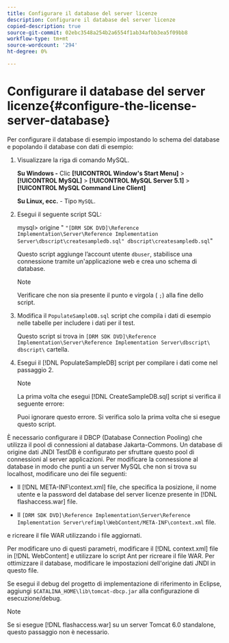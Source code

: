 ```yaml
---
title: Configurare il database del server licenze
description: Configurare il database del server licenze
copied-description: true
source-git-commit: 02ebc3548a254b2a6554f1ab34afbb3ea5f09bb8
workflow-type: tm+mt
source-wordcount: '294'
ht-degree: 0%

---
```


# Configurare il database del server licenze{#configure-the-license-server-database}

Per configurare il database di esempio impostando lo schema del database e popolando il database con dati di esempio:

1. Visualizzare la riga di comando MySQL.

   **Su Windows -** Clic  **[!UICONTROL Window's Start Menu]** > **[!UICONTROL MySQL]** > **[!UICONTROL MySQL Server 5.1]** > **[!UICONTROL MySQL Command Line Client]**

   **Su Linux, ecc.** - Tipo `MySQL`.

1. Esegui il seguente script SQL:

   mysql> origine &quot; `"[DRM SDK DVD]\Reference Implementation\Server\Reference Implementation Server\dbscript\createsampledb.sql" dbscript\createsampledb.sql`&quot;

   Questo script aggiunge l’account utente `dbuser`, stabilisce una connessione tramite un&#39;applicazione web e crea uno schema di database.

   >[!NOTE]
   >
   >Verificare che non sia presente il punto e virgola ( `;`) alla fine dello script.

1. Modifica il `PopulateSampleDB.sql` script che compila i dati di esempio nelle tabelle per includere i dati per il test.

   Questo script si trova in `[DRM SDK DVD]\Reference Implementation\Server\Reference Implementation Server\dbscript\ dbscript\` cartella.
1. Esegui il [!DNL PopulateSampleDB] script per compilare i dati come nel passaggio 2.

   >[!NOTE]
   >
   >La prima volta che esegui [!DNL CreateSampleDB.sql] script si verifica il seguente errore:

   Puoi ignorare questo errore. Si verifica solo la prima volta che si esegue questo script.

È necessario configurare il DBCP (Database Connection Pooling) che utilizza il pool di connessioni al database Jakarta-Commons. Un database di origine dati JNDI TestDB è configurato per sfruttare questo pool di connessioni al server applicazioni. Per modificare la connessione al database in modo che punti a un server MySQL che non si trova su localhost, modificare uno dei file seguenti:

* Il [!DNL META-INF\context.xml] file, che specifica la posizione, il nome utente e la password del database del server licenze presente in [!DNL flashaccess.war] file.

* Il `[DRM SDK DVD]\Reference Implementation\Server\Reference Implementation Server\refimpl\WebContent/META-INF\context.xml` file.

e ricreare il file WAR utilizzando i file aggiornati.

Per modificare uno di questi parametri, modificare il [!DNL context.xml] file in [!DNL WebContent] e utilizzare lo script Ant per ricreare il file WAR. Per ottimizzare il database, modificare le impostazioni dell&#39;origine dati JNDI in questo file.

Se esegui il debug del progetto di implementazione di riferimento in Eclipse, aggiungi `$CATALINA_HOME\lib\tomcat-dbcp.jar` alla configurazione di esecuzione/debug.

>[!NOTE]
>
>Se si esegue [!DNL flashaccess.war] su un server Tomcat 6.0 standalone, questo passaggio non è necessario.
